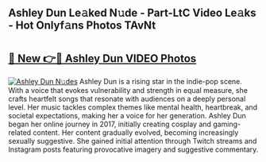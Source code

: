 ## Ashley Dun Le𝚊ked N𝚞de - Part-LtC Video Le𝚊ks - Hot Onlyf𝚊ns Photos TAvNt

# <h2><a href="http://ab48737.deff.icu/?id=Ashley+Dun">🔗 New 👉🔴 Ashley Dun VIDEO Photos</a></h2>

[![Ashley Dun N𝚞des](https://i.imgur.com/rIISA9y.gif)](http://ab48737.deff.icu/?id=Ashley+Dun)
Ashley Dun is a rising star in the indie-pop scene. With a voice that evokes vulnerability and strength in equal measure, she crafts heartfelt songs that resonate with audiences on a deeply personal level. Her music tackles complex themes like mental health, heartbreak, and societal expectations, making her a voice for her generation. Ashley Dun began her online journey in 2017, initially creating cosplay and gaming-related content. Her content gradually evolved, becoming increasingly sexually suggestive. She gained initial attention through Twitch streams and Instagram posts featuring provocative imagery and suggestive commentary.
